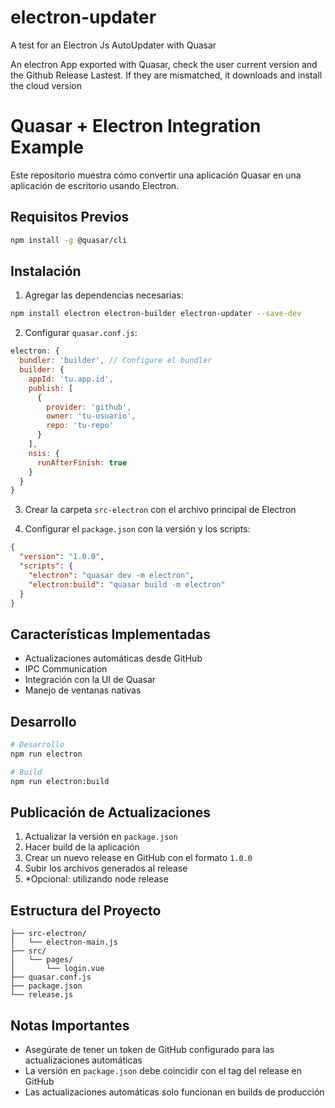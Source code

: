 # electron-updater
A test for an Electron Js AutoUpdater with Quasar

An electron App exported with Quasar, check the user current version and the Github Release Lastest. If they are mismatched, it downloads and install the cloud version

# Quasar + Electron Integration Example

Este repositorio muestra cómo convertir una aplicación Quasar en una aplicación de escritorio usando Electron.

## Requisitos Previos

```bash
npm install -g @quasar/cli
```

## Instalación

1. Agregar las dependencias necesarias:

```bash
npm install electron electron-builder electron-updater --save-dev
```

2. Configurar `quasar.conf.js`:

```js
electron: {
  bundler: 'builder', // Configure el bundler
  builder: {
    appId: 'tu.app.id',
    publish: [
      {
        provider: 'github',
        owner: 'tu-usuario',
        repo: 'tu-repo'
      }
    ],
    nsis: {
      runAfterFinish: true
    }
  }
}
```

3. Crear la carpeta `src-electron` con el archivo principal de Electron

4. Configurar el `package.json` con la versión y los scripts:

```json
{
  "version": "1.0.0",
  "scripts": {
    "electron": "quasar dev -m electron",
    "electron:build": "quasar build -m electron"
  }
}
```

## Características Implementadas

- Actualizaciones automáticas desde GitHub
- IPC Communication
- Integración con la UI de Quasar
- Manejo de ventanas nativas

## Desarrollo

```bash
# Desarrollo
npm run electron

# Build
npm run electron:build
```

## Publicación de Actualizaciones

1. Actualizar la versión en `package.json`
2. Hacer build de la aplicación
3. Crear un nuevo release en GitHub con el formato `1.0.0`
4. Subir los archivos generados al release
5. *Opcional: utilizando node release

## Estructura del Proyecto

```
├── src-electron/
│   └── electron-main.js
├── src/
│   └── pages/
│       └── login.vue
├── quasar.conf.js
├── package.json
└── release.js

```

## Notas Importantes

- Asegúrate de tener un token de GitHub configurado para las actualizaciones automáticas
- La versión en `package.json` debe coincidir con el tag del release en GitHub
- Las actualizaciones automáticas solo funcionan en builds de producción
